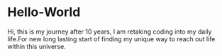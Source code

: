 # Hello-World

Hi, this is my journey after 10 years, I am retaking coding into my daily life.For new long lasting start of finding my unique way to reach out life within this universe.
